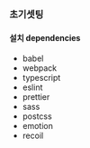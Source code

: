 ### 초기셋팅

#### 설치 dependencies

- babel
- webpack
- typescript
- eslint
- prettier
- sass
- postcss
- emotion
- recoil
